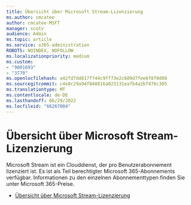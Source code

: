 ```yaml
---
title: Übersicht über Microsoft Stream-Lizenzierung
ms.author: cmcatee
author: cmcatee-MSFT
manager: scotv
audience: Admin
ms.topic: article
ms.service: o365-administration
ROBOTS: NOINDEX, NOFOLLOW
ms.localizationpriority: medium
ms.custom:
- "9001693"
- "3770"
ms.openlocfilehash: a42fd7dd817f744c9ff73e2c689d7fee6f8f0d08
ms.sourcegitcommit: c4e8c29a94f840816a023131ea7b4a2bf876c305
ms.translationtype: MT
ms.contentlocale: de-DE
ms.lasthandoff: 06/29/2022
ms.locfileid: "66267004"
---
```

# <a name="microsoft-stream-licensing-overview"></a>Übersicht über Microsoft Stream-Lizenzierung

Microsoft Stream ist ein Clouddienst, der pro Benutzerabonnement lizenziert ist. Es ist als Teil berechtigter Microsoft 365-Abonnements verfügbar. Informationen zu den einzelnen Abonnementtypen finden Sie unter Microsoft 365-Preise.

- [Übersicht über Microsoft Stream-Lizenzierung](https://docs.microsoft.com/stream/license-overview)